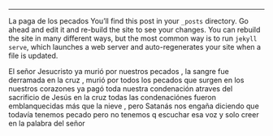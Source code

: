 ---
La paga de los pecados 
You’ll find this post in your `_posts` directory. Go ahead and edit it and re-build the site to see your changes. You can rebuild the site in many different ways, but the most common way is to run `jekyll serve`, which launches a web server and auto-regenerates your site when a file is updated.


El señor Jesucristo ya murió por nuestros pecados , la sangre fue derramada en la cruz  , murió por todos los pecados que surgen en los nuestros corazones ya pagó toda  nuestra condenación  atraves del sacrificio de Jesús en la cruz todas las condenaciónes fueron emblanquecidas más que la nieve , pero Satanás nos engaña diciendo que todavía tenemos pecado pero no tenemos q escuchar esa voz y solo creer en la palabra del señor  

[jekyll-docs]: https://jekyllrb.com/docs/home
[jekyll-gh]:   https://github.com/jekyll/jekyll
[jekyll-talk]: https://talk.jekyllrb.com/
